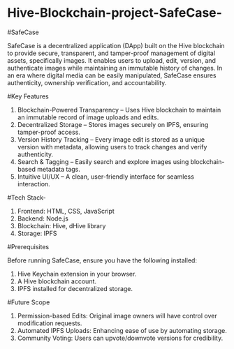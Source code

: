 # Hive-Blockchain-project-SafeCase-

#SafeCase

SafeCase is a decentralized application (DApp) built on the Hive blockchain to provide secure, transparent, and tamper-proof management of digital assets, specifically images. It enables users to upload, edit, version, and authenticate images while maintaining an immutable history of changes. In an era where digital media can be easily manipulated, SafeCase ensures authenticity, ownership verification, and accountability.

#Key Features

1. Blockchain-Powered Transparency – Uses Hive blockchain to maintain an immutable record of image uploads and edits.
2. Decentralized Storage – Stores images securely on IPFS, ensuring tamper-proof access.
3. Version History Tracking – Every image edit is stored as a unique version with metadata, allowing users to track changes and verify authenticity.
4. Search & Tagging – Easily search and explore images using blockchain-based metadata tags.
5. Intuitive UI/UX – A clean, user-friendly interface for seamless interaction.

#Tech Stack-

1. Frontend: HTML, CSS, JavaScript
2. Backend: Node.js
3. Blockchain: Hive, dHive library
4. Storage: IPFS

#Prerequisites

Before running SafeCase, ensure you have the following installed:
1. Hive Keychain extension in your browser.
2. A Hive blockchain account.
3. IPFS installed for decentralized storage.

#Future Scope

1. Permission-based Edits: Original image owners will have control over modification requests.
2. Automated IPFS Uploads: Enhancing ease of use by automating storage.
3. Community Voting: Users can upvote/downvote versions for credibility.
